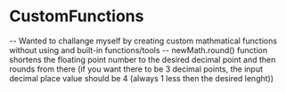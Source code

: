 # CustomFunctions

-- Wanted to challange myself by creating custom mathmatical functions without using and built-in functions/tools
-- newMath.round() function shortens the floating point number to the desired decimal point and then rounds from there (if you want there to be 3 decimal points, the input decimal place value should be 4 (always 1 less then the desired lenght))
